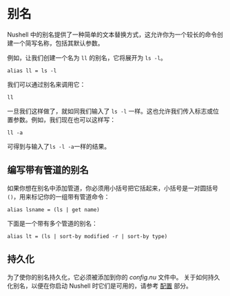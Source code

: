 # 别名

Nushell 中的别名提供了一种简单的文本替换方式，这允许你为一个较长的命令创建一个简写名称，包括其默认参数。

例如，让我们创建一个名为 `ll` 的别名，它将展开为 `ls -l`。

```nu
alias ll = ls -l
```

我们可以通过别名来调用它：

```nu
ll
```

一旦我们这样做了，就如同我们输入了 `ls -l` 一样。这也允许我们传入标志或位置参数。例如，我们现在也可以这样写：

```
ll -a
```

可得到与输入了`ls -l -a`一样的结果。

## 编写带有管道的别名

如果你想在别名中添加管道，你必须用小括号把它括起来，小括号是一对圆括号`()`，用来标记你的一组带有管道命令：

```nu
alias lsname = (ls | get name)
```

下面是一个带有多个管道的别名：

```nu
alias lt = (ls | sort-by modified -r | sort-by type)
```

## 持久化

为了使你的别名持久化，它必须被添加到你的 _config.nu_ 文件中。
关于如何持久化别名，以便在你启动 Nushell 时它们是可用的，请参考 [配置](configuration.md) 部分。
